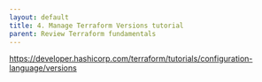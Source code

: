```yaml
---
layout: default
title: 4. Manage Terraform Versions tutorial
parent: Review Terraform fundamentals
---
```


https://developer.hashicorp.com/terraform/tutorials/configuration-language/versions